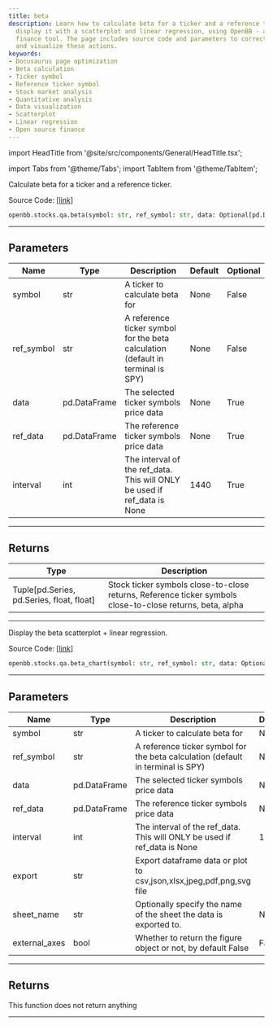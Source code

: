 ```yaml
---
title: beta
description: Learn how to calculate beta for a ticker and a reference ticker, and
  display it with a scatterplot and linear regression, using OpenBB - an open source
  finance tool. The page includes source code and parameters to correctly perform
  and visualize these actions.
keywords:
- Docusaurus page optimization
- Beta calculation
- Ticker symbol
- Reference ticker symbol
- Stock market analysis
- Quantitative analysis
- Data visualization
- Scatterplot
- Linear regression
- Open source finance
---
```


import HeadTitle from '@site/src/components/General/HeadTitle.tsx';

<HeadTitle title="stocks.qa.beta - Reference | OpenBB SDK Docs" />

import Tabs from '@theme/Tabs';
import TabItem from '@theme/TabItem';

<Tabs>
<TabItem value="model" label="Model" default>

Calculate beta for a ticker and a reference ticker.

Source Code: [[link](https://github.com/OpenBB-finance/OpenBBTerminal/tree/main/openbb_terminal/stocks/quantitative_analysis/beta_model.py#L12)]

```python wordwrap
openbb.stocks.qa.beta(symbol: str, ref_symbol: str, data: Optional[pd.DataFrame] = None, ref_data: Optional[pd.DataFrame] = None, interval: int = 1440)
```

---

## Parameters

| Name | Type | Description | Default | Optional |
| ---- | ---- | ----------- | ------- | -------- |
| symbol | str | A ticker to calculate beta for | None | False |
| ref_symbol | str | A reference ticker symbol for the beta calculation (default in terminal is SPY) | None | False |
| data | pd.DataFrame | The selected ticker symbols price data | None | True |
| ref_data | pd.DataFrame | The reference ticker symbols price data | None | True |
| interval | int | The interval of the ref_data. This will ONLY be used if ref_data is None | 1440 | True |


---

## Returns

| Type | Description |
| ---- | ----------- |
| Tuple[pd.Series, pd.Series, float, float] | Stock ticker symbols close-to-close returns, Reference ticker symbols close-to-close returns, beta, alpha |
---



</TabItem>
<TabItem value="view" label="Chart">

Display the beta scatterplot + linear regression.

Source Code: [[link](https://github.com/OpenBB-finance/OpenBBTerminal/tree/main/openbb_terminal/stocks/quantitative_analysis/beta_view.py#L20)]

```python wordwrap
openbb.stocks.qa.beta_chart(symbol: str, ref_symbol: str, data: Optional[pd.DataFrame] = None, ref_data: Optional[pd.DataFrame] = None, interval: int = 1440, export: str = "", sheet_name: Optional[str] = None, external_axes: bool = False)
```

---

## Parameters

| Name | Type | Description | Default | Optional |
| ---- | ---- | ----------- | ------- | -------- |
| symbol | str | A ticker to calculate beta for | None | False |
| ref_symbol | str | A reference ticker symbol for the beta calculation (default in terminal is SPY) | None | False |
| data | pd.DataFrame | The selected ticker symbols price data | None | True |
| ref_data | pd.DataFrame | The reference ticker symbols price data | None | True |
| interval | int | The interval of the ref_data. This will ONLY be used if ref_data is None | 1440 | True |
| export | str | Export dataframe data or plot to csv,json,xlsx,jpeg,pdf,png,svg file |  | True |
| sheet_name | str | Optionally specify the name of the sheet the data is exported to. | None | True |
| external_axes | bool | Whether to return the figure object or not, by default False | False | True |


---

## Returns

This function does not return anything

---



</TabItem>
</Tabs>